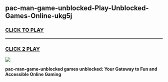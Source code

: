 
## pac-man-game-unblocked-Play-Unblocked-Games-Online-ukg5j
<h3>
<a href="https://premium76.site?title=pac-man-game-unblocked&ref=24A">CLICK TO PLAY</a></h3>
<hr>

<h3>
<a href="https://premium76.site?title=pac-man-game-unblocked&ref=24A">CLICK 2 PLAY</a>
  
</h3>

<a href="https://premium76.site?title=pac-man-game-unblocked&ref=24A"><img src="https://clearcache.store/games.png"></a>


**pac-man-game-unblocked games unblocked: Your Gateway to Fun and Accessible Online Gaming**
